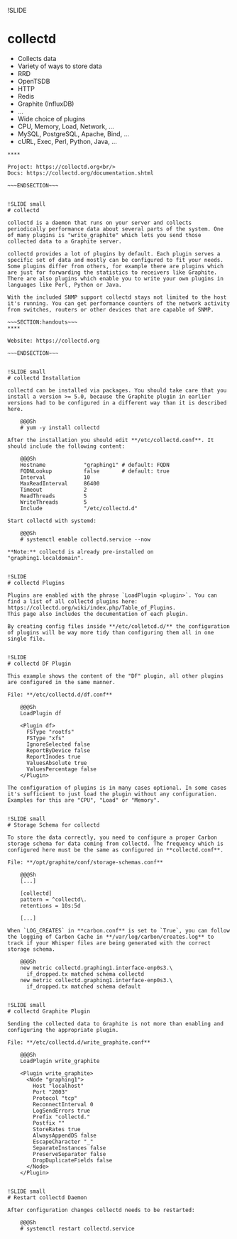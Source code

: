 !SLIDE
# collectd

* Collects data
* Variety of ways to store data
 * RRD
 * OpenTSDB
 * HTTP
 * Redis
 * Graphite (InfluxDB)
 * ...
* Wide choice of plugins
 * CPU, Memory, Load, Network, ...
 * MySQL, PostgreSQL, Apache, Bind, ...
 * cURL, Exec, Perl, Python, Java, ...

~~~SECTION:handouts~~~
****

Project: https://collectd.org<br/>
Docs: https://collectd.org/documentation.shtml

~~~ENDSECTION~~~


!SLIDE small
# collectd

collectd is a daemon that runs on your server and collects periodically performance data about several parts of the system. One of many plugins is "write_graphite" which lets you send those collected data to a Graphite server. 

collectd provides a lot of plugins by default. Each plugin serves a specific set of data and mostly can be configured to fit your needs. Some plugins differ from others, for example there are plugins which are just for forwarding the statistics to receivers like Graphite. There are also plugins which enable you to write your own plugins in languages like Perl, Python or Java.

With the included SNMP support collectd stays not limited to the host it's running. You can get performance counters of the network activity from switches, routers or other devices that are capable of SNMP.

~~~SECTION:handouts~~~
****

Website: https://collectd.org

~~~ENDSECTION~~~


!SLIDE small
# collectd Installation

collectd can be installed via packages. You should take care that you install a version >= 5.0, because the Graphite plugin in earlier versions had to be configured in a different way than it is described here.

    @@@Sh
    # yum -y install collectd

After the installation you should edit **/etc/collectd.conf**. It should include the following content:

    @@@Sh
    Hostname            "graphing1" # default: FQDN
    FQDNLookup          false       # default: true
    Interval            10
    MaxReadInterval     86400
    Timeout             2
    ReadThreads         5
    WriteThreads        5
    Include             "/etc/collectd.d"

Start collectd with systemd:

    @@@Sh
    # systemctl enable collectd.service --now

**Note:** collectd is already pre-installed on "graphing1.localdomain".


!SLIDE
# collectd Plugins

Plugins are enabled with the phrase `LoadPlugin <plugin>`. You can find a list of all collectd plugins here: https://collectd.org/wiki/index.php/Table_of_Plugins. 
This page also includes the documentation of each plugin.

By creating config files inside **/etc/colletcd.d/** the configuration of plugins will be way more tidy than configuring them all in one single file.


!SLIDE
# collectd DF Plugin

This example shows the content of the "DF" plugin, all other plugins are configured in the same manner.

File: **/etc/collectd.d/df.conf**

    @@@Sh
    LoadPlugin df
    
    <Plugin df>
      FSType "rootfs"
      FSType "xfs"
      IgnoreSelected false
      ReportByDevice false
      ReportInodes true
      ValuesAbsolute true
      ValuesPercentage false
    </Plugin>

The configuration of plugins is in many cases optional. In some cases it's sufficient to just load the plugin without any configuration. Examples for this are "CPU", "Load" or "Memory".


!SLIDE small
# Storage Schema for collectd

To store the data correctly, you need to configure a proper Carbon storage schema for data coming from collectd. The frequency which is configured here must be the same as configured in **collectd.conf**.

File: **/opt/graphite/conf/storage-schemas.conf**

    @@@Sh
    [...]

    [collectd]
    pattern = ^collectd\.
    retentions = 10s:5d

    [...]

When `LOG_CREATES` in **carbon.conf** is set to `True`, you can follow the logging of Carbon Cache in **/var/log/carbon/creates.log** to track if your Whisper files are being generated with the correct storage schema.

    @@@Sh
    new metric collectd.graphing1.interface-enp0s3.\
      if_dropped.tx matched schema collectd
    new metric collectd.graphing1.interface-enp0s3.\
      if_dropped.tx matched schema default


!SLIDE small
# collectd Graphite Plugin

Sending the collected data to Graphite is not more than enabling and configuring the appropriate plugin.

File: **/etc/collectd.d/write_graphite.conf**

    @@@Sh
    LoadPlugin write_graphite
     
    <Plugin write_graphite>
      <Node "graphing1">
        Host "localhost"
        Port "2003"
        Protocol "tcp"
        ReconnectInterval 0
        LogSendErrors true
        Prefix "collectd."
        Postfix ""
        StoreRates true
        AlwaysAppendDS false
        EscapeCharacter "_"
        SeparateInstances false
        PreserveSeparator false
        DropDuplicateFields false
      </Node>
    </Plugin>


!SLIDE small
# Restart collectd Daemon

After configuration changes collectd needs to be restarted:

    @@@Sh
    # systemctl restart collectd.service
